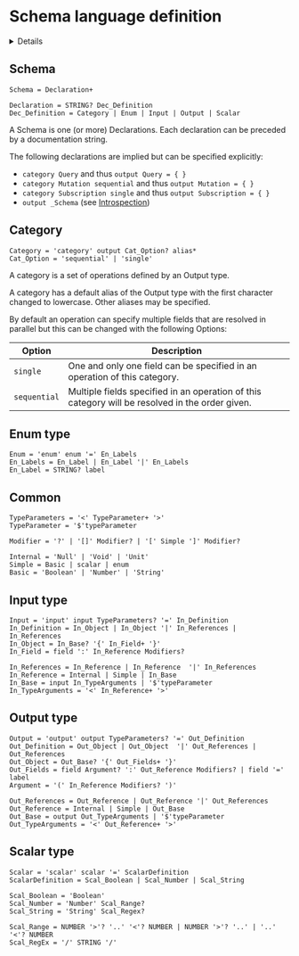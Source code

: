 # Schema language definition

<details>

> See [Definition](Definition.md) on how to read the definition below

``` BNF
Schema = Declaration+

Declaration = STRING? Dec_Definition
Dec_Definition = Category | Enum | Input | Output | Scalar


Category = 'category' output Cat_Option? alias*
Cat_Option = 'sequential' | 'single'


Enum = 'enum' enum '=' En_Labels
En_Labels = En_Label | En_Label '|' En_Labels
En_Label = STRING? label


TypeParameters = '<' TypeParameter+ '>'
TypeParameter = STRING? '$'typeParameter

Modifier = '?' | '[]' Modifier? | '[' Simple ']' Modifier?

Internal = 'Null' | 'Void' | 'Unit'
Simple = Basic | scalar | enum
Basic = 'Boolean' | 'Number' | 'String'


Input = 'input' input TypeParameters? '=' In_Definition
In_Definition = In_References | In_References '|' In_Object | In_Object
In_References = In_Reference | In_Reference  '|' In_References
In_Reference = Internal | Simple | In_Base

In_Object = In_Base? '{' In_Field+ '}'
In_Field = STRING? field ':' In_Reference Modifiers?
In_Base = input In_TypeArguments | '$'typeParameter
In_TypeArguments = '<' In_Reference+ '>'


Output = 'output' output TypeParameters? '=' Out_Definition
Out_Definition = Out_References | Out_References '|' Out_Object | Out_Object
Out_References = Out_Reference | Out_Reference '|' Out_References
Out_Reference = Internal | Simple | Out_Base

Out_Object = Out_Base? '{' Out_Fields+ '}'
Out_Fields = STRING? field Argument? ':' Out_Reference Modifiers?
Argument = '(' In_Reference Modifiers? ')'
Out_Base = output Out_TypeArguments | '$'typeParameter
Out_TypeArguments = '<' Out_Reference+ '>'


Scalar = 'scalar' scalar '=' ScalarDefinition
ScalarDefinition = Scal_Boolean | Scal_Number | Scal_String

Scal_Boolean = 'Boolean'
Scal_Number = 'Number' Scal_Range?
Scal_String = 'String' Scal_Regex?

Scal_Range = NUMBER '>'? '..' '<'? NUMBER | NUMBER '>'? '..' | '..' '<'? NUMBER
Scal_RegEx = '/' STRING '/'
```

</details>

## Schema

``` BNF
Schema = Declaration+

Declaration = STRING? Dec_Definition
Dec_Definition = Category | Enum | Input | Output | Scalar
```

A Schema is one (or more) Declarations. Each declaration can be preceded by a documentation string.

The following declarations are implied but can be specified explicitly:

- `category Query` and thus `output Query = { }`
- `category Mutation sequential` and thus `output Mutation = { }`
- `category Subscription single` and thus `output Subscription = { }`
- `output _Schema` (see [Introspection](Introspection.md))

## Category

``` BNF
Category = 'category' output Cat_Option? alias*
Cat_Option = 'sequential' | 'single'
```

A category is a set of operations defined by an Output type.

A category has a default alias of the Output type with the first character changed to lowercase. Other aliases may be specified.

By default an operation can specify multiple fields that are resolved in parallel but this can be changed with the following Options:

| Option | Description |
|---|---|
| `single` | One and only one field can be specified in an operation of this category. |
| `sequential` | Multiple fields  specified in an operation of this category will be resolved in the order given. |

## Enum type

``` BNF
Enum = 'enum' enum '=' En_Labels
En_Labels = En_Label | En_Label '|' En_Labels
En_Label = STRING? label
```

## Common

``` BNF
TypeParameters = '<' TypeParameter+ '>'
TypeParameter = '$'typeParameter

Modifier = '?' | '[]' Modifier? | '[' Simple ']' Modifier?

Internal = 'Null' | 'Void' | 'Unit'
Simple = Basic | scalar | enum
Basic = 'Boolean' | 'Number' | 'String'
```

## Input type

``` BNF
Input = 'input' input TypeParameters? '=' In_Definition
In_Definition = In_Object | In_Object '|' In_References | In_References
In_Object = In_Base? '{' In_Field+ '}'
In_Field = field ':' In_Reference Modifiers?

In_References = In_Reference | In_Reference  '|' In_References
In_Reference = Internal | Simple | In_Base
In_Base = input In_TypeArguments | '$'typeParameter
In_TypeArguments = '<' In_Reference+ '>'
```

## Output type

``` BNF
Output = 'output' output TypeParameters? '=' Out_Definition
Out_Definition = Out_Object | Out_Object  '|' Out_References | Out_References
Out_Object = Out_Base? '{' Out_Fields+ '}'
Out_Fields = field Argument? ':' Out_Reference Modifiers? | field '=' label
Argument = '(' In_Reference Modifiers? ')'

Out_References = Out_Reference | Out_Reference '|' Out_References
Out_Reference = Internal | Simple | Out_Base
Out_Base = output Out_TypeArguments | '$'typeParameter
Out_TypeArguments = '<' Out_Reference+ '>'
```

## Scalar type

``` BNF
Scalar = 'scalar' scalar '=' ScalarDefinition
ScalarDefinition = Scal_Boolean | Scal_Number | Scal_String

Scal_Boolean = 'Boolean'
Scal_Number = 'Number' Scal_Range?
Scal_String = 'String' Scal_Regex?

Scal_Range = NUMBER '>'? '..' '<'? NUMBER | NUMBER '>'? '..' | '..' '<'? NUMBER
Scal_RegEx = '/' STRING '/'
```
